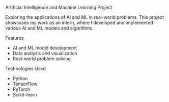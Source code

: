 Artificial Intelligence and Machine Learning Project

Exploring the applications of AI and ML in real-world problems. This project showcases my work as an intern, where I developed and implemented various AI and ML models and algorithms.

Features

- AI and ML model development
- Data analysis and visualization
- Real-world problem solving

Technologies Used

- Python
- TensorFlow
- PyTorch
- Scikit-learn
